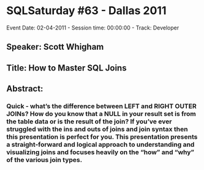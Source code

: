 # SQLSaturday #63 - Dallas 2011
Event Date: 02-04-2011 - Session time: 00:00:00 - Track: Developer
## Speaker: Scott Whigham
## Title: How to Master SQL Joins
## Abstract:
### Quick - what’s the difference between LEFT and RIGHT OUTER JOINs? How do you know that a NULL in your result set is from the table data or is the result of the join? If you’ve ever struggled with the ins and outs of joins and join syntax then this presentation is perfect for you. This presentation presents a straight-forward and logical approach to understanding and visualizing joins and focuses heavily on the “how” and “why” of the various join types. 
